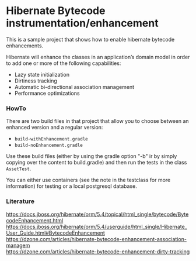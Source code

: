 # Hibernate Bytecode instrumentation/enhancement

This is a sample project that shows how to enable hibernate bytecode
enhancements.

Hibernate will enhance the classes in an application’s domain
model in order to add one or more of the following capabilities:

- Lazy state initialization
- Dirtiness tracking
- Automatic bi-directional association management
- Performance optimizations

### HowTo 

There are two build files in that project that allow you to
choose between an enhanced version and a regular version:

- ``build-withEnhancement.gradle``   
- ``build-noEnhancement.gradle``

Use these build files (either by using the gradle option "-b" ir by simply
copying over the content to build.gradle) and then run the tests in the class
``AssetTest``.

You can either use containers (see the note in the testclass for more
information) for testing or a local postgresql database.

### Literature
https://docs.jboss.org/hibernate/orm/5.4/topical/html_single/bytecode/BytecodeEnhancement.html   
https://docs.jboss.org/hibernate/orm/5.4/userguide/html_single/Hibernate_User_Guide.html#BytecodeEnhancement   
https://dzone.com/articles/hibernate-bytecode-enhancement-association-managem   
https://dzone.com/articles/hibernate-bytecode-enhancement-dirty-tracking   